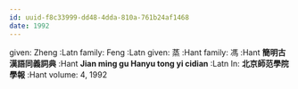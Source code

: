 ```yaml
---
id: uuid-f8c33999-dd48-4dda-810a-761b24af1468
date: 1992
---
```


given: Zheng :Latn
family: Feng :Latn
given: 蒸 :Hant
family: 馮 :Hant
**簡明古漢語同義詞典** :Hant
**Jian ming gu Hanyu tong yi  cidian** :Latn
In: 
**北京師范學院學報** :Hant
volume: 4, 1992
